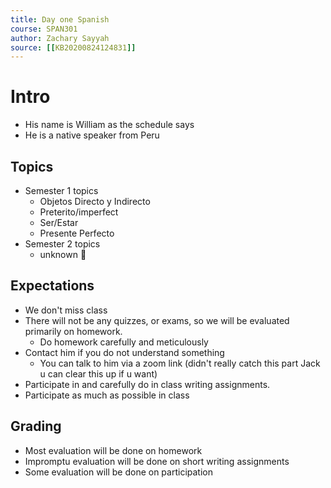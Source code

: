 ```yaml
---
title: Day one Spanish
course: SPAN301
author: Zachary Sayyah
source: [[KB20200824124831]]
---
```

# Intro
- His name is William as the schedule says
- He is a native speaker from Peru

## Topics
- Semester 1 topics
    - Objetos Directo y Indirecto
    - Preterito/imperfect
    - Ser/Estar
    - Presente Perfecto
- Semester 2 topics
    - unknown :shrug:

## Expectations
- We don't miss class
- There will not be any quizzes, or exams, so we will be evaluated primarily on homework.
    - Do homework carefully and meticulously
- Contact him if you do not understand something
    - You can talk to him via a zoom link (didn't really catch this part Jack u can clear this up if u want)
- Participate in and carefully do in class writing assignments.
- Participate as much as possible in class

## Grading
- Most evaluation will be done on homework
- Impromptu evaluation will be done on short writing assignments
- Some evaluation will be done on participation
